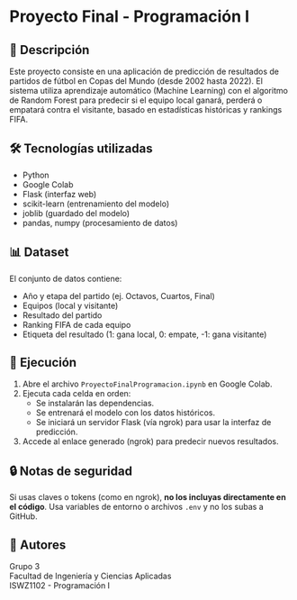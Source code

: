 # Proyecto Final - Programación I

## 🎯 Descripción

Este proyecto consiste en una aplicación de predicción de resultados de partidos de fútbol en Copas del Mundo (desde 2002 hasta 2022). El sistema utiliza aprendizaje automático (Machine Learning) con el algoritmo de Random Forest para predecir si el equipo local ganará, perderá o empatará contra el visitante, basado en estadísticas históricas y rankings FIFA.

## 🛠️ Tecnologías utilizadas

- Python
- Google Colab
- Flask (interfaz web)
- scikit-learn (entrenamiento del modelo)
- joblib (guardado del modelo)
- pandas, numpy (procesamiento de datos)

## 📊 Dataset

El conjunto de datos contiene:
- Año y etapa del partido (ej. Octavos, Cuartos, Final)
- Equipos (local y visitante)
- Resultado del partido
- Ranking FIFA de cada equipo
- Etiqueta del resultado (1: gana local, 0: empate, -1: gana visitante)

## 🚀 Ejecución

1. Abre el archivo `ProyectoFinalProgramacion.ipynb` en Google Colab.
2. Ejecuta cada celda en orden:
   - Se instalarán las dependencias.
   - Se entrenará el modelo con los datos históricos.
   - Se iniciará un servidor Flask (vía ngrok) para usar la interfaz de predicción.
3. Accede al enlace generado (ngrok) para predecir nuevos resultados.

## 🔒 Notas de seguridad

Si usas claves o tokens (como en ngrok), **no los incluyas directamente en el código**. Usa variables de entorno o archivos `.env` y no los subas a GitHub.

## 👥 Autores

Grupo 3  
Facultad de Ingeniería y Ciencias Aplicadas  
ISWZ1102 - Programación I  
